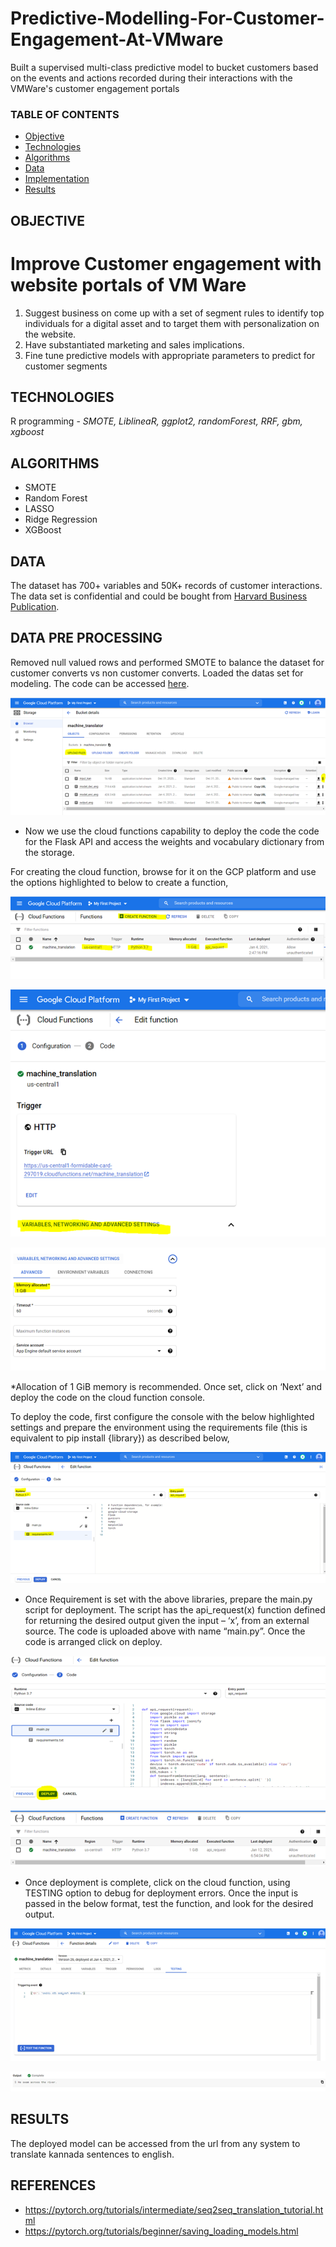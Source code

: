 # Predictive-Modelling-For-Customer-Engagement-At-VMware
Built a supervised multi-class predictive model to bucket customers based on the events and actions recorded during their interactions with the VMWare's customer engagement portals 

### TABLE OF CONTENTS
* [Objective](#objective)
* [Technologies](#technologies)
* [Algorithms](#algorithms)
* [Data](#data)
* [Implementation](#implementation)
* [Results](#results)

## OBJECTIVE 
# Improve Customer engagement with website portals of VM Ware

1. Suggest business on come up with a set of segment rules to identify top individuals for a digital asset and to target them with personalization on the website.
2. Have substantiated marketing and sales implications.
3. Fine tune predictive models with appropriate parameters to predict for customer segments

## TECHNOLOGIES
R programming - *SMOTE, LiblineaR, ggplot2, randomForest, RRF, gbm, xgboost*

## ALGORITHMS
* SMOTE
* Random Forest
* LASSO
* Ridge Regression
* XGBoost

## DATA

The dataset has 700+ variables and 50K+ records of customer interactions. The data set is confidential and could be bought from [Harvard Business Publication](https://hbsp.harvard.edu/product/IMB623-PDF-ENG). 

## DATA PRE PROCESSING

Removed null valued rows and performed SMOTE to balance the dataset for customer converts vs non customer converts. Loaded the datas set for modeling. The code can be accessed [here]().






![GitHub Logo](https://github.com/skotak2/Seq2Seq-Machine-Translation-Model-Kannada-to-English/blob/main/Images/Picture2.png)

* Now we use the cloud functions capability to deploy the code the code for the Flask API and access the weights and vocabulary dictionary from the storage. 

For creating the cloud function, browse for it on the GCP platform and use the options highlighted to below to create a function,


![GitHub Logo](https://github.com/skotak2/Seq2Seq-Machine-Translation-Model-Kannada-to-English/blob/main/Images/Picture3.png)

![GitHub Logo](https://github.com/skotak2/Seq2Seq-Machine-Translation-Model-Kannada-to-English/blob/main/Images/Picture4.png)

![GitHub Logo](https://github.com/skotak2/Seq2Seq-Machine-Translation-Model-Kannada-to-English/blob/main/Images/Picture5.png)

*Allocation of 1 GiB memory is recommended. Once set, click on ‘Next’ and deploy the code on the cloud function console. 

To deploy the code, first configure the console with the below highlighted settings and prepare the environment using the requirements file (this is equivalent to pip install {library}) as described below, 

![GitHub Logo](https://github.com/skotak2/Seq2Seq-Machine-Translation-Model-Kannada-to-English/blob/main/Images/Picture6.png)

* Once Requirement is set with the above libraries, prepare the main.py script for deployment. The script has the api_request(x) function defined for returning the desired output given the input – ‘x’, from an external source. The code is uploaded above with name “main.py”. Once the code is arranged click on deploy.

![GitHub Logo](https://github.com/skotak2/Seq2Seq-Machine-Translation-Model-Kannada-to-English/blob/main/Images/Picture7.png)

![GitHub Logo](https://github.com/skotak2/Seq2Seq-Machine-Translation-Model-Kannada-to-English/blob/main/Images/Picture8.png)

* Once deployment is complete, click on the cloud function, using TESTING option to debug for deployment errors. Once the input is passed in the below format, test the function, and look for the desired output.

![GitHub Logo](https://github.com/skotak2/Seq2Seq-Machine-Translation-Model-Kannada-to-English/blob/main/Images/Picture9.png)

![GitHub Logo](https://github.com/skotak2/Seq2Seq-Machine-Translation-Model-Kannada-to-English/blob/main/Images/Picture10.png)


## RESULTS
The deployed model can be accessed from the url from any system to translate kannada sentences to english. 

## REFERENCES
* https://pytorch.org/tutorials/intermediate/seq2seq_translation_tutorial.html
* https://pytorch.org/tutorials/beginner/saving_loading_models.html


